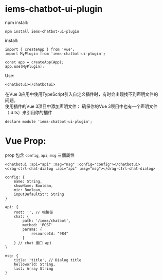 # iems-chatbot-ui-plugin

npm install: 

    npm install iems-chatbot-ui-plugin  

install:

    import { createApp } from 'vue';
    import MyPlugin from 'iems-chatbot-ui-plugin';

    const app = createApp(App);
    app.use(MyPlugin);

Use:

    <chatbotui></chatbotui>

在Vue 3应用中使用TypeScript引入自定义插件时，有时会出现找不到声明文件的问题。  
使用插件的Vue 3项目中添加声明文件： 确保你的Vue 3项目中也有一个声明文件（.d.ts）来引用你的插件  

    declare module 'iems-chatbot-ui-plugin';


# Vue Prop:  

prop 包含 `config`, `api`, `msg` 三個屬性  
    
    <chatbotui :api="api" :msg="msg" :config="config"></chatbotui>
    <drag-ctrl-chat-dialog :api="api" :msg="msg"></drag-ctrl-chat-dialog>

    config: {
        name: String,
        showName: Boolean,
        mic: Boolean,
        inputDefaultStr: String
    }

    api: {
        root: '', // 根路徑  
        chat: {  
            path: '/iems/chatbot',
            method: 'POST'
            params: {
                resourceId: "984"
            }
        } // chat 接口 api  
    }

    msg: {
        title: 'title', // Dialog title
        helloworld: String,
        list: Array String
    }